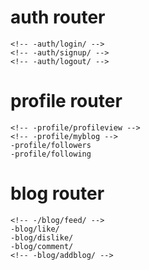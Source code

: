 # auth router
    <!-- -auth/login/ -->
    <!-- -auth/signup/ -->
    <!-- -auth/logout/ -->
# profile router
    <!-- -profile/profileview -->
    <!-- -profile/myblog -->
    -profile/followers
    -profile/following
# blog router
    <!-- -/blog/feed/ -->
    -blog/like/
    -blog/dislike/
    -blog/comment/
    <!-- -blog/addblog/ -->